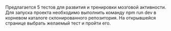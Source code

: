 Предлагается 5 тестов для развития и тренировки мозговой активности. Для запуска проекта необходимо выполнить команду npm run dev в корневом каталоге склонированного репозитория. На открывшейся странице выбрать желаемый тест и пройти его.
